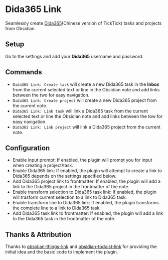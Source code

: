 # Dida365 Link

Seamlessly create [Dida365](https://dida365.com/)(Chinese version of TickTick) tasks and projects from Obsidian.

## Setup 

Go to the settings and add your **Dida365** username and password.
## Commands

- `Dida365 Link: Create task` will create a new Dida365 task in the **Inbox** from the current selected text or line in the Obsidian note and add links between the two for easy navigation.
- `Dida365 Link: Create project` will create a new Dida365 project from the current note.
- `Dida365 Link: Link task` will link a Dida365 task from the current selected text or line the Obsidian note and add links between the tow for easy navigation.
- `Dida365 Link: Link project` will link a Dida365 project from the current note.

## Configuration

- Enable input prompt: If enabled, the plugin will prompt you for input when creating a project/task.
- Enable Dida365 link: If enabled, the plugin will attempt to create a link to Dida365 depends on the settings specified below.
- Add Dida365 project link to frontmatter: If enabled, the plugin will add a link to the Dida365 project in the frontmatter of the note.
- Enable transform selection to Dida365 task link: If enabled, the plugin will trasform current selection to a link to Dida365 task.
- Enable transform line to Dida365 link: If enabled, the plugin transforms the complete line to a link to Dida365 task.
- Add Dida365 task link to frontmatter: If enabled, the plugin will add a link to the Dida365 task in the frontmatter of the note.

## Thanks & Attribution

Thanks to [obsidian-things-link](https://github.com/gavinmn/obsidian-things-link) and [obsidian-todoist-link](https://github.com/dennisseidel/obsidian-todoist-link) for providing the initial idea and the basic code to implement the plugin.
